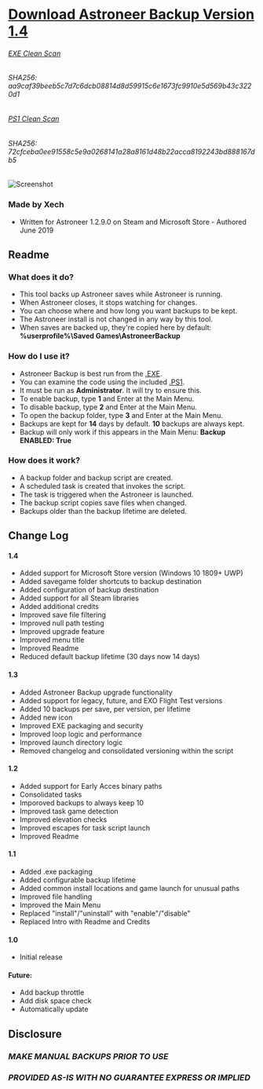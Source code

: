 
# [Download Astroneer Backup Version 1.4](https://github.com/Xechorizo/Astroneer-Backup/blob/dev/AstroneerBackup.exe)
###### [EXE Clean Scan](https://www.virustotal.com/gui/file/aa9caf39beeb5c7d7c6dcb08814d8d59915c6e1673fc9910e5d569b43c3220d1/detection)
###### SHA256: aa9caf39beeb5c7d7c6dcb08814d8d59915c6e1673fc9910e5d569b43c3220d1

###### [PS1 Clean Scan](https://www.virustotal.com/gui/file/72cfceba0ee91558c5e9a0268141a28a8161d48b22acca8192243bd888167db5/detection)
###### SHA256: 72cfceba0ee91558c5e9a0268141a28a8161d48b22acca8192243bd888167db5

![Screenshot](https://i.imgur.com/GlGIWFI.png)

### Made by Xech
- Written for Astroneer 1.2.9.0 on Steam and Microsoft Store - Authored June 2019

## Readme
### What does it do?
- This tool backs up Astroneer saves while Astroneer is running.
- When Astroneer closes, it stops watching for changes.
- You can choose where and how long you want backups to be kept.
- The Astroneer install is not changed in any way by this tool.
- When saves are backed up, they're copied here by default: **%userprofile%\Saved Games\AstroneerBackup**

### How do I use it?
- Astroneer Backup is best run from the [.EXE](https://github.com/Xechorizo/Astroneer-Backup/blob/dev/AstroneerBackup.exe).
- You can examine the code using the included [.PS1](https://github.com/Xechorizo/Astroneer-Backup/blob/dev/AstroneerBackup.ps1).
- It must be run as **Administrator**. It will try to ensure this.
- To enable backup, type **1** and Enter at the Main Menu.
- To disable backup, type **2** and Enter at the Main Menu.
- To open the backup folder, type **3** and Enter at the Main Menu.
- Backups are kept for **14** days by default. **10** backups are always kept.
- Backup will only work if this appears in the Main Menu: **Backup ENABLED: True**

### How does it work?
- A backup folder and backup script are created.
- A scheduled task is created that invokes the script.
- The task is triggered when the Astroneer is launched.
- The backup script copies save files when changed.
- Backups older than the backup lifetime are deleted.

## Change Log
#### 1.4
- Added support for Microsoft Store version (Windows 10 1809+ UWP)
- Added savegame folder shortcuts to backup destination
- Added configuration of backup destination
- Added support for all Steam libraries
- Added additional credits
- Improved save file filtering
- Improved null path testing
- Improved upgrade feature
- Improved menu title
- Improved Readme
- Reduced default backup lifetime (30 days now 14 days)

#### 1.3
- Added Astroneer Backup upgrade functionality
- Added support for legacy, future, and EXO Flight Test versions
- Added 10 backups per save, per version, per lifetime
- Added new icon
- Improved EXE packaging and security
- Improved loop logic and performance
- Improved launch directory logic
- Removed changelog and consolidated versioning within the script

#### 1.2
- Added support for Early Acces binary paths
- Consolidated tasks
- Imporoved backups to always keep 10 
- Improved task game detection
- Improved elevation checks
- Improved escapes for task script launch
- Improved Readme

#### 1.1
- Added .exe packaging
- Added configurable backup lifetime
- Added common install locations and game launch for unusual paths
- Improved file handling
- Improved the Main Menu
- Replaced "install"/"uninstall" with "enable"/"disable"
- Replaced Intro with Readme and Credits

#### 1.0
- Initial release

#### Future:
- Add backup throttle
- Add disk space check
- Automatically update

## Disclosure
### *MAKE MANUAL BACKUPS PRIOR TO USE*
### *PROVIDED AS-IS WITH NO GUARANTEE EXPRESS OR IMPLIED*
